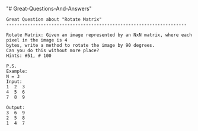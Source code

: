 "# Great-Questions-And-Answers" 

    Great Question about "Rotate Matrix"
    --------------------------------------------------------------------

    Rotate Matrix: Given an image represented by an NxN matrix, where each pixel in the image is 4
    bytes, write a method to rotate the image by 90 degrees.
    Can you do this without more place?
    Hints: #51, # 100

    P.S.
    Example:
    N = 3
    Input:
    1  2  3
    4  5  6
    7  8  9
    
    Output:
    3  6  9 
    2  5  8 
    1  4  7 